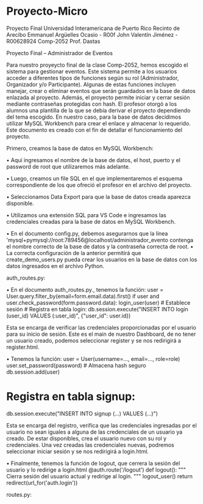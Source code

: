 # Proyecto-Micro
Proyecto Final
Universidad Interamericana de Puerto Rico
Recinto de Arecibo
Emmanuel Argüelles Ocasio - R00f
John Valentín Jiménez - R00628924
Comp-2052
Prof. Dastas

Proyecto Final – Administrador de Eventos

Para nuestro proyeycto final de la clase Comp-2052, hemos escogido el sistema para gestionar eventos. Este sistema permite a los usuarios acceder a diferentes tipos de funciones según su rol (Administrador, Organizador y/o Participante). Algunas de estas funciones incluyen manejar, crear o eliminar eventos que serán guardados en la base de datos enlazada al proyecto. Además, el proyecto permite iniciar y cerrar sesión mediante contraseñas protegidas con hash. El profesor otorgó a los alumnos una plantilla de la que se debía derivar el proyecto dependiendo del tema escogido. En nuestro caso, para la base de datos decidimos utilizar MySQL Workbench para crear el enlace y almacenar lo requerido. Este documento es creado con el fin de detallar el funcionamiento del proyecto. 

Primero, creamos la base de datos en MySQL Workbench:
 
•	Aquí ingresamos el nombre de la base de datos, el host, puerto y el password de root que utilizaremos más adelante.
 
•	Luego, creamos un file SQL en el que implementaremos el esquema correspondiente de los que ofreció el profesor en el archivo del proyecto.
 

•	Seleccionamos Data Export para que la base de datos creada aparezca disponible.

•	Utilizamos una extensión SQL para VS Code e ingresamos las credenciales creadas para la base de datos en MySQL Workbench.

•	En el documento config.py, debemos asegurarnos que la línea 'mysql+pymysql://root:789456@localhost/administrador_evento contenga el nombre correcto de la base de datos y la contraseña correcta de root. 
•	La correcta configuración de la anterior permitirá que create_demo_users.py pueda crear los usuarios en la base de datos con los datos ingresados en el archivo Python. 
 
 
auth_routes.py:
 

•	En el documento auth_routes.py., tenemos la función:
user = User.query.filter_by(email=form.email.data).first()
if user and user.check_password(form.password.data):
    login_user(user)  # Establece sesión
    # Registra en tabla login:
    db.session.execute("INSERT INTO login (user_id) VALUES (:user_id)", {"user_id": user.id})

Esta se encarga de verificar las credenciales proporcionadas por el usuario para su inicio de sesión. Este es el main de nuestro Dashboard, de no tener un usuario creado, podemos seleccionar register y se nos redirigirá a register.html. 

•	Tenemos la función:
user = User(username=..., email=..., role=role)
user.set_password(password)  # Almacena hash seguro
db.session.add(user)
# Registra en tabla signup:
db.session.execute("INSERT INTO signup (...) VALUES (...)")

Esta se encarga del registro, verifica que las credenciales ingresadas por el usuario no sean iguales a alguna de las credenciales de un usuario ya creado. De estar disponibles, crea el usuario nuevo con su rol y credenciales. Una vez creadas las credenciales nuevas, podremos seleccionar iniciar sesión y se nos redirigirá a login.html.

•	Finalmente, tenemos la función de logout, que cerrera la sesión del usuario y lo redirige a login.html
@auth.route('/logout')
 def logout():
 """
 Cierra sesión del usuario actual y redirige al login.
 """ 
logout_user() 
return redirect(url_for('auth.login'))

routes.py:
 
 
 
 
 
 
 
 
 
 
 







